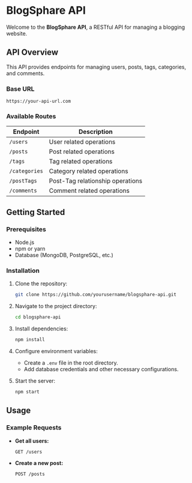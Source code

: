 # BlogSphare API

Welcome to the **BlogSphare API**, a RESTful API for managing a blogging website.

## API Overview
This API provides endpoints for managing users, posts, tags, categories, and comments.

### Base URL
```
https://your-api-url.com
```

### Available Routes
| Endpoint      | Description                        |
|--------------|------------------------------------|
| `/users`     | User related operations           |
| `/posts`     | Post related operations           |
| `/tags`      | Tag related operations            |
| `/categories`| Category related operations       |
| `/postTags`  | Post-Tag relationship operations  |
| `/comments`  | Comment related operations        |

## Getting Started
### Prerequisites
- Node.js
- npm or yarn
- Database (MongoDB, PostgreSQL, etc.)

### Installation
1. Clone the repository:
   ```sh
   git clone https://github.com/yourusername/blogsphare-api.git
   ```
2. Navigate to the project directory:
   ```sh
   cd blogsphare-api
   ```
3. Install dependencies:
   ```sh
   npm install
   ```
4. Configure environment variables:
   - Create a `.env` file in the root directory.
   - Add database credentials and other necessary configurations.

5. Start the server:
   ```sh
   npm start
   ```

## Usage
### Example Requests
- **Get all users:**
  ```sh
  GET /users
  ```
- **Create a new post:**
  ```sh
  POST /posts
  ```

